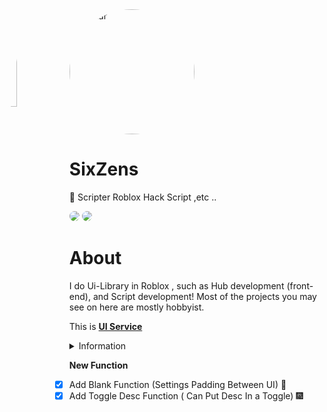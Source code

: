 <html>
<head>
<meta name="viewport" content="width=device-width, initial-scale=1">
<style>
img {
  border-radius: 50%;
}
</style>
</head>
<body>

<img src="img_avatar.png" alt="Avatar" style="width:200px">

</body>
</html> 
<img align='left' src='https://i.pinimg.com/originals/2d/6f/83/2d6f83afe677bd30fc3e80cecfe1133f.jpg' width='20%'>

# SixZens

📁 Scripter Roblox Hack Script ,etc ..

![](https://komarev.com/ghpvc/?username=SixZens&color=de0021)
![](https://img.shields.io/badge/Discord-SixZens%234978-red)



# About
I do Ui-Library in Roblox , such as Hub development (front-end), and Script development! Most of the projects you may see on here are mostly hobbyist.

This is [**UI Service**](https://discord.gg/VhtxpdnmeF)

<details><summary>Information</summary>
<p>

```Lua
[Information]
[*] UI Price 900 + THB
[*] UI Open Source 2500
```

</p>
</details>

**New Function**
- [x] Add Blank Function (Settings Padding Between UI) :tada:
- [x] Add Toggle Desc Function ( Can Put Desc In a Toggle) 🎆

